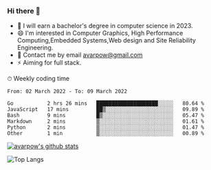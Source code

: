 ### Hi there 👋
<!--I have been a GitHub member for [![Years Badge](https://badges.pufler.dev/years/avarpow)](https://badges.pufler.dev)-->
- 🌱 I will earn a bachelor's degree in computer science in 2023.
- 😄 I'm interested in Computer Graphics, High Performance Computing,Embedded Systems,Web design and Site Reliability Engineering.
- 💬 Contact me by email avarpow@gmail.com
- ⚡ Aiming for full stack.

<!--💻 Coding Activity Logging

[![Commits Badge](https://badges.pufler.dev/commits/weekly/avarpow)](https://badges.pufler.dev)-->

⏱ Weekly coding time
<!--START_SECTION:waka-->

```text
From: 02 March 2022 - To: 09 March 2022

Go           2 hrs 26 mins   ████████████████████░░░░░   80.64 %
JavaScript   17 mins         ██▒░░░░░░░░░░░░░░░░░░░░░░   09.89 %
Bash         9 mins          █▒░░░░░░░░░░░░░░░░░░░░░░░   05.47 %
Markdown     2 mins          ▒░░░░░░░░░░░░░░░░░░░░░░░░   01.61 %
Python       2 mins          ▒░░░░░░░░░░░░░░░░░░░░░░░░   01.47 %
Other        1 min           ▒░░░░░░░░░░░░░░░░░░░░░░░░   00.89 %
```

<!--END_SECTION:waka-->

[![avarpow's github stats](https://github-readme-stats.vercel.app/api?username=avarpow&count_private=true&show_icons=true&hide=issues&hide_border=true)](https://github.com/anuraghazra/github-readme-stats)

![Top Langs](https://github-readme-stats.vercel.app/api/top-langs/?username=avarpow&layout=compact&hide_border=true) 
<!--[![avarpow's wakatime stats](https://github-readme-stats.vercel.app/api/wakatime?username=avarpow)](https://github.com/anuraghazra/github-readme-stats)-->
